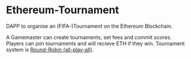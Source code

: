 # Ethereum-Tournament

DAPP to organise an (FIFA-)Tournament on the Ethereum Blockchain. 

A Gamemaster can create tournaments, set fees and commit scores. Players can join tournaments and will recieve ETH if they win.
Tournament system is [Round-Robin (all-play-all)](https://en.wikipedia.org/wiki/Round-robin_tournament).
